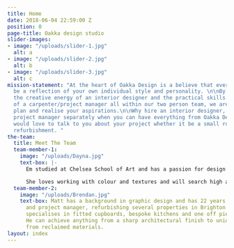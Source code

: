 ```yaml
---
title: Home
date: 2018-06-04 22:59:00 Z
position: 0
page-title: Oakka design studio
slider-images:
- image: "/uploads/slider-1.jpg"
  alt: a
- image: "/uploads/slider-2.jpg"
  alt: b
- image: "/uploads/slider-3.jpg"
  alt: c
mission-statement: "At the heart of Oakka Design is a believe that every room should
  be a reflection of your own individual style and personality. \n\nBy bringing together
  the creative energy of an interior designer and the practical skills and precision
  of a carpenter/project manager all within our two person team, we are able to create,
  plan and realise your aspirations.\n\nWhy hire an interior designer, carpenter and
  project manager separately when you can have everything from Oakka Design.\n\nWe
  would love to talk to you about your project whether it be a small room or complete
  refurbishment. "
the-team:
  title: Meet The Team
  team-member-1:
    image: "/uploads/Dayna.jpg"
    text-box: |-
      Em studied at Chelsea School of Art and has a passion for design and textiles. She enjoys getting to know her clients personally, understanding their hopes and ambitions and using her creative energy to design beautiful and harmonious spaces.

      She loves working with colour and textures and will search high and low to find one of a kind objects and furnishings for you.
  team-member-2:
    image: "/uploads/Brendan.jpg"
    text-box: Matt has a background in graphic design and has 22 years as a carpenter
      and project manager, refurbishing several properties in Brighton & Hove. He
      specialises in fitted cupboards, bespoke kitchens and one off pieces of furniture.
      He can achieve anything from a sharp architectural finish to unique furniture
      from reclaimed materials.
layout: index
---
```


